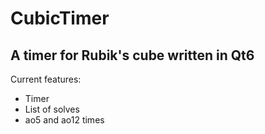 # CubicTimer

## A timer for Rubik's cube written in Qt6

Current features: 
- Timer
- List of solves
- ao5 and ao12 times
